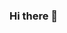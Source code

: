 ### Hi there 👋

<!--
**simplysaivenkat/simplysaivenkat** is a ✨ _special_ ✨ repository because its `README.md` (this file) appears on your GitHub profile.

Here are some ideas to get you started:

- 🔭 I’m currently working on many social platforms
- 🌱 I’m currently learning ...
- 👯 I’m looking to collaborate on Blogging,Video Creation,Social Media Influencers,Content Creators
- 🤔 I’m looking to speak to like minded people for mutual learning 
- 💬 Ask me about ...
- 📫 How to reach me: [SimplySaiVenkat](https://linktr.ee/SimplySaiVenkat)
- 😄 Pronouns: ...
- ⚡ Fun fact: ...
-->

